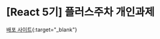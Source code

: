 # [React 5기] 플러스주차 개인과제
[배포 사이트](https://typescript-practice-kpa6sr3r9-jonghas-projects-7ba6a7f1.vercel.app){:target="_blank"}
